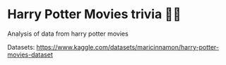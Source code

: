 # Harry Potter Movies trivia 🧙‍♂️
Analysis of data from harry potter movies

Datasets: https://www.kaggle.com/datasets/maricinnamon/harry-potter-movies-dataset

